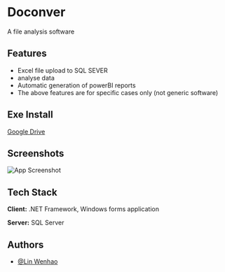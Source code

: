 
# Doconver

A file analysis software
## Features

- Excel file upload to SQL SEVER
- analyse data
- Automatic generation of powerBI reports
- The above features are for specific cases only (not generic software)

## Exe Install

[Google Drive](https://drive.google.com/drive/folders/1-GxmMY94aNZfXRuJjl23Hr_7EV3ZB-2B?usp=sharing)


## Screenshots

![App Screenshot](https://www.notion.so/image/https%3A%2F%2Fs3-us-west-2.amazonaws.com%2Fsecure.notion-static.com%2Fbbebc2ea-70e6-415f-b926-948ebefbe29d%2FSchermafbeelding_2023-02-14_162827.png?id=ec72d618-9230-4ecb-95a4-a6bf059d66e1&table=block&spaceId=36494278-cf5b-4253-bd75-74bfb4fc9fb4&width=900&userId=9ce7b239-d03a-4f93-8fd3-5b55571667fe&cache=v2t)


## Tech Stack

**Client:** .NET Framework, Windows forms application

**Server:** SQL Server


## Authors

- [@Lin Wenhao](https://github.com/LinWenhao5)

